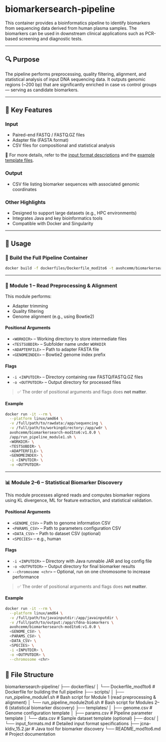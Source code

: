 # biomarkersearch-pipeline

This container provides a bioinformatics pipeline to identify biomarkers from sequencing data derived from human plasma samples. The biomarkers can be used in downstream clinical applications such as PCR-based screening and diagnostic tests.

---

## 🔍 Purpose

The pipeline performs preprocessing, quality filtering, alignment, and statistical analysis of input DNA sequencing data. It outputs genomic regions (~200 bp) that are significantly enriched in case vs control groups — serving as candidate biomarkers.

---

## 🧪 Key Features

### **Input**
- Paired-end FASTQ / FASTQ.GZ files  
- Adapter file (FASTA format)  
- CSV files for compositional and statistical analysis  

📎 For more details, refer to the [input format descriptions](docs/input_formats.md) and the [example template files](templates).

### **Output**
- CSV file listing biomarker sequences with associated genomic coordinates

### **Other Highlights**
- Designed to support large datasets (e.g., HPC environments)  
- Integrates Java and key bioinformatics tools  
- Compatible with Docker and Singularity

---

## 🚀 Usage

### 🔧 Build the Full Pipeline Container

```bash
docker build -f dockerfiles/Dockerfile_mod1to6 -t avohcemm/biomarkersearch-mod1to6:v1.0.0 .
```

---

### 🧼 Module 1 – Read Preprocessing & Alignment

This module performs:

- Adapter trimming  
- Quality filtering  
- Genome alignment (e.g., using Bowtie2)

#### **Positional Arguments**
- `<WORKDIR>` – Working directory to store intermediate files  
- `<TESTSUBDIR>` – Subfolder name under `WORKDIR`  
- `<ADAPTERFILE>` – Path to adapter FASTA file  
- `<GENOMEINDEX>` – Bowtie2 genome index prefix  

#### **Flags**
- `-i <INPUTDIR>` – Directory containing raw FASTQ/FASTQ.GZ files  
- `-o <OUTPUTDIR>` – Output directory for processed files  

> ✅ The order of positional arguments and flags does **not matter**.

#### **Example**
```bash
docker run -it --rm \
  --platform linux/amd64 \
  -v /full/path/to/rawdata:/app/sequencing \
  -v /full/path/to/workingdirectory:/app/wdr \
  avohcemm/biomarkersearch-mod1to6:v1.0.0 \
  /app/run_pipeline_module1.sh \
  <WORKDIR> \
  <TESTSUBDIR> \
  <ADAPTERFILE> \
  <GENOMEINDEX> \
  -i <INPUTDIR> \
  -o <OUTPUTDIR>
```

---

### 📊 Module 2–6 – Statistical Biomarker Discovery

This module processes aligned reads and computes biomarker regions using KL divergence, ML for feature extraction, and statistical validation.

#### **Positional Arguments**
- `<GENOME_CSV>` – Path to genome information CSV  
- `<PARAMS_CSV>` – Path to parameters configuration CSV  
- `<DATA_CSV>` – Path to dataset CSV (optional)  
- `<SPECIES>` – e.g., human  

#### **Flags**
- `-i <INPUTDIR>` – Directory with Java runnable JAR and log config file  
- `-o <OUTPUTDIR>` – Output directory for final biomarker results  
- `--chromosome <chr>` – Optional, run on one chromosome to increase performance  

> ✅ The order of positional arguments and flags does **not matter**.

#### **Example**
```bash
docker run -it --rm \
  --platform linux/amd64 \
  -v /full/path/to/javainputdir:/app/javainputdir \
  -v /full/path/to/output:/app/cfdna-biomarkers \
  avohcemm/biomarkersearch-mod1to6:v1.0.0 \
  <GENOME_CSV> \
  <PARAMS_CSV> \
  <DATA_CSV> \
  <SPECIES> \
  -i <INPUTDIR> \
  -o <OUTPUTDIR> \
  --chromosome <chr>
```

## 📁 File Structure

biomarkersearch-pipeline/
├── dockerfiles/
│ └── Dockerfile_mod1to6 # Dockerfile for building the full pipeline
├── scripts/
│ ├── run_pipeline_module1.sh # Bash script for Module 1 (read preprocessing & alignment)
│ └── run_pipeline_module2to6.sh # Bash script for Modules 2–6 (statistical biomarker discovery)
├── templates/
│ ├── genome.csv # Genome configuration template
│ ├── params.csv # Pipeline parameter template
│ └── data.csv # Sample dataset template (optional)
├── docs/
│ └── input_formats.md # Detailed input format specifications
├── jcna-kldiv_15.2.jar # Java tool for biomarker discovery
└── README_mod1to6.md # Project documentation